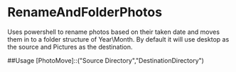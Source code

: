 # RenameAndFolderPhotos

Uses powershell to rename photos based on their taken date and moves them in to a folder structure of Year\Month.  By default it will use desktop as the source and Pictures as the destination.

##Usage
[PhotoMove]::("Source Directory","DestinationDirectory")
